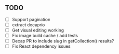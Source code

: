 ## TODO

- [ ] Support pagination
- [ ] extract decaprio
- [ ] Get visual editing working
- [ ] Fix image build cache / add tests
- [ ] Decap PR to include slug in getCollection() results?
- [ ] Fix React dependency issues
